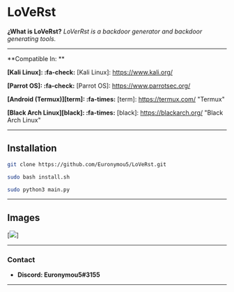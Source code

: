 # LoVeRst
**¿What is LoVeRst?** *LoVerRst is a backdoor generator and backdoor generating tools.*


----

**Compatible In: **

**[Kali Linux]: :fa-check:**
[Kali Linux]: https://www.kali.org/

**[Parrot OS]: :fa-check:**
[Parrot OS]: https://www.parrotsec.org/  

**[Android (Termux)][term]: :fa-times:**
[term]: https://termux.com/ "Termux"

**[Black Arch Linux][black]: :fa-times:**
[black]: https://blackarch.org/ "Black Arch Linux"

---
## Installation

```bash
git clone https://github.com/Euronymou5/LoVeRst.git
```
```bash
sudo bash install.sh
```
```bash
sudo python3 main.py
```
----

## Images

[![](https://media.discordapp.net/attachments/995599976463859713/1028492211966451752/unknown.png?width=429&height=308)]

---

### Contact

- **Discord: Euronymou5#3155**

---
